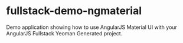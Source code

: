 # fullstack-demo-ngmaterial
Demo application showing how to use AngularJS Material UI with your AngularJS Fullstack Yeoman Generated project.
